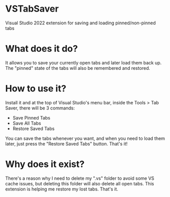 # VSTabSaver
Visual Studio 2022 extension for saving and loading pinned/non-pinned tabs

# What does it do?
It allows you to save your currently open tabs and later load them back up.
The "pinned" state of the tabs will also be remembered and restored.

# How to use it?
Install it and at the top of Visual Studio's menu bar, inside the Tools > Tab Saver, there will be 3 commands:
- Save Pinned Tabs
- Save All Tabs
- Restore Saved Tabs

You can save the tabs whenever you want, and when you need to load them later, just press the "Restore Saved Tabs" button.
That's it!

# Why does it exist?
There's a reason why I need to delete my ".vs" folder to avoid some VS cache issues, but deleting this folder will also delete all open tabs.
This extension is helping me restore my lost tabs. That's it.